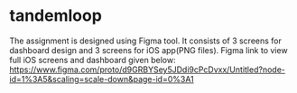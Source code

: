 # tandemloop
The assignment is designed using Figma tool. It consists of 3 screens for dashboard design and 3 screens for iOS app(PNG files).
Figma link to view full iOS screens and dashboard given below:
https://www.figma.com/proto/d9GRBYSey5JDdi9cPcDvxx/Untitled?node-id=1%3A5&scaling=scale-down&page-id=0%3A1
